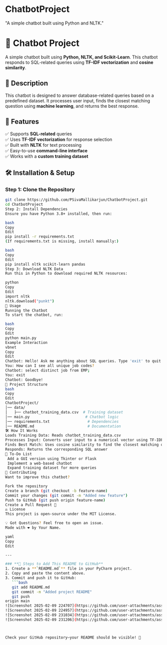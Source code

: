 # ChatbotProject
"A simple chatbot built using Python and NLTK."
# 🤖 Chatbot Project

A simple chatbot built using **Python, NLTK, and Scikit-Learn**. This chatbot responds to SQL-related queries using **TF-IDF vectorization** and **cosine similarity**.

## 📜 Description

This chatbot is designed to answer database-related queries based on a predefined dataset. It processes user input, finds the closest matching question using **machine learning**, and returns the best response.

## 🚀 Features
✅ Supports **SQL-related** queries  
✅ Uses **TF-IDF vectorization** for response selection  
✅ Built with **NLTK** for text processing  
✅ Easy-to-use **command-line interface**  
✅ Works with a **custom training dataset**  

## 🛠️ Installation & Setup

### **Step 1: Clone the Repository**
```bash
git clone https://github.com/PSivaMallikarjun/ChatbotProject.git
cd ChatbotProject
Step 2: Install Dependencies
Ensure you have Python 3.8+ installed, then run:

bash
Copy
Edit
pip install -r requirements.txt
(If requirements.txt is missing, install manually:)

bash
Copy
Edit
pip install nltk scikit-learn pandas
Step 3: Download NLTK Data
Run this in Python to download required NLTK resources:

python
Copy
Edit
import nltk
nltk.download("punkt")
🚀 Usage
Running the Chatbot
To start the chatbot, run:

bash
Copy
Edit
python main.py
Example Interaction
vbnet
Copy
Edit
Chatbot: Hello! Ask me anything about SQL queries. Type 'exit' to quit.
You: How can I see all unique job codes?
Chatbot: select distinct job from EMP;
You: exit
Chatbot: Goodbye!
📂 Project Structure
bash
Copy
Edit
ChatbotProject/
│── data/
│   ├── chatbot_training_data.csv  # Training dataset
│── main.py                         # Chatbot logic
│── requirements.txt                 # Dependencies
│── README.md                        # Documentation
🛠️ How It Works
Loads Training Data: Reads chatbot_training_data.csv
Processes Input: Converts user input to a numerical vector using TF-IDF
Finds Best Match: Uses cosine similarity to find the closest matching question
Responds: Returns the corresponding SQL answer
📝 To-Do List
 Add a GUI version using Tkinter or Flask
 Implement a web-based chatbot
 Expand training dataset for more queries
🤝 Contributing
Want to improve this chatbot?

Fork the repository
Create a branch (git checkout -b feature-name)
Commit your changes (git commit -m "Added new feature")
Push to GitHub (git push origin feature-name)
Create a Pull Request 🚀
⚖️ License
This project is open-source under the MIT License.

💡 Got Questions? Feel free to open an issue.
Made with ❤️ by Your Name.

yaml
Copy
Edit

---

### **📌 Steps to Add This README to GitHub**
1. Create a **`README.md`** file in your PyCharm project.
2. Copy and paste the content above.
3. Commit and push it to GitHub:
   ```bash
   git add README.md
   git commit -m "Added project README"
   git push
origin main
![Screenshot 2025-02-09 224707](https://github.com/user-attachments/assets/e1f61a0d-b7dd-4f3d-9e03-cfac0009d15f)
![Screenshot 2025-02-09 224957](https://github.com/user-attachments/assets/c63fe3a8-ca46-42e7-a9d1-c9311f82d4ca)
![Screenshot 2025-02-09 231034](https://github.com/user-attachments/assets/5feb67c4-afbd-441f-b0c6-d7470f94a86c)
![Screenshot 2025-02-09 231206](https://github.com/user-attachments/assets/693a4d30-ec15-4c96-8296-1ff4b2607a55)



Check your GitHub repository—your README should be visible! 🎉
